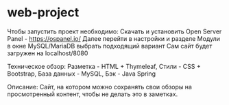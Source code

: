 # web-project

Чтобы запустить проект необходимо:
Скачать и установить Open Server Panel - https://ospanel.io/
Далее перейти в настройки и разделе Модули в окне MySQL/MariaDB выбрать подходящий вариант
Сам сайт будет загружен на localhost/8080

Техническое обзор:
Разметка - HTML + Thymeleaf,
Стили - CSS + Bootstrap,
База данных - MySQL,
Бэк - Java Spring

Описание:
Сайт, на котором можно сохранять свои обзоры на просмотренный контент, чтобы не делать это в заметках.
